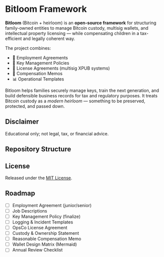 # Bitloom Framework

**Bitloom** (Bitcoin + heirloom) is an **open-source framework** for structuring family-owned entities to manage Bitcoin custody, multisig wallets, and intellectual property licensing — while compensating children in a tax-efficient and legally coherent way.

The project combines:
- 📜 Employment Agreements
- 🔐 Key Management Policies
- 💼 License Agreements (multisig XPUB systems)
- 🧾 Compensation Memos
- 📊 Operational Templates

Bitloom helps families securely manage keys, train the next generation, and build defensible business records for tax and regulatory purposes. It treats Bitcoin custody as a *modern heirloom* — something to be preserved, protected, and passed down.

## Disclaimer
Educational only; not legal, tax, or financial advice.

## Repository Structure


## License
Released under the [MIT License](LICENSE).

## Roadmap
- [ ] Employment Agreement (junior/senior)
- [ ] Job Descriptions
- [ ] Key Management Policy (finalize)
- [ ] Logging & Incident Templates
- [ ] OpsCo License Agreement
- [ ] Custody & Ownership Statement
- [ ] Reasonable Compensation Memo
- [ ] Wallet Design Matrix (Mermaid)
- [ ] Annual Review Checklist
